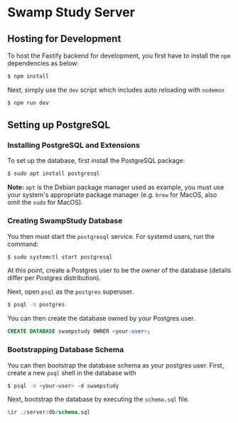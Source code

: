 # Swamp Study Server

## Hosting for Development

To host the Fastify backend for development, you first have to install the
`npm` dependencies as below:

```bash
$ npm install
```

Next, simply use the `dev` script which includes auto reloading with `nodemon`

```bash
$ npm run dev
```

## Setting up PostgreSQL

### Installing PostgreSQL and Extensions

To set up the database, first install the PostgreSQL package:

```bash
$ sudo apt install postgresql
```

**Note:** `apt` is the Debian package manager used as example, you must use
your system's appropriate package manager (e.g. `brew` for MacOS, also omit the
`sudo` for MacOS).

### Creating SwampStudy Database

You then must start the `postgresql` service. For systemd users, run the
command:

```bash
$ sudo systemctl start postgresql
```

At this point, create a Postgres user to be the owner of the database
(details differ per Postgres distribution).

Next, open `psql` as the `postgres` superuser.

```bash
$ psql -U postgres
```

You can then create the database owned by your Postgres user.

```sql
CREATE DATABASE swampstudy OWNER <your-user>;
```

### Bootstrapping Database Schema

You can then bootstrap the database schema as your postgres user. First, create
a new `psql` shell in the database with

```bash
$ psql -U <your-user> -d swampstudy
```

Next, bootstrap the database by executing the `schema.sql` file.

```sql
\ir ./server/db/schema.sql
```
